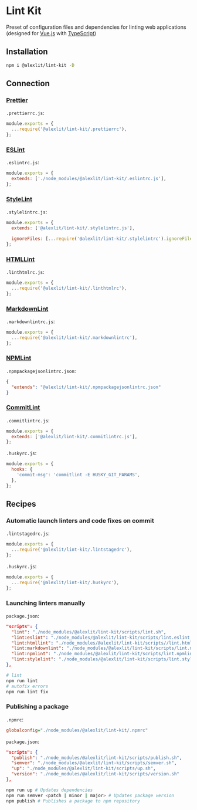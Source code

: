 # Lint Kit

Preset of configuration files and dependencies for linting web applications
(designed for [Vue.js](https://vuejs.org) with
[TypeScript](https://www.typescriptlang.org/))

## Installation

```sh
npm i @alexlit/lint-kit -D
```

## Connection

### [Prettier](https://github.com/alex-lit/config-prettier)

`.prettierrc.js`:

```js
module.exports = {
  ...require('@alexlit/lint-kit/.prettierrc'),
};
```

### [ESLint](https://github.com/alex-lit/config-eslint)

`.eslintrc.js`:

```js
module.exports = {
  extends: ['./node_modules/@alexlit/lint-kit/.eslintrc.js'],
};
```

### [StyleLint](https://github.com/alex-lit/config-stylelint)

`.stylelintrc.js`:

```js
module.exports = {
  extends: ['@alexlit/lint-kit/.stylelintrc.js'],

  ignoreFiles: [...require('@alexlit/lint-kit/.stylelintrc').ignoreFiles],
};
```

### [HTMLLint](https://github.com/alex-lit/config-htmllint)

`.linthtmlrc.js`:

```js
module.exports = {
  ...require('@alexlit/lint-kit/.linthtmlrc'),
};
```

### [MarkdownLint](https://github.com/alex-lit/config-markdownlint)

`.markdownlintrc.js`:

```js
module.exports = {
  ...require('@alexlit/lint-kit/.markdownlintrc'),
};
```

### [NPMLint](https://github.com/tclindner/npm-package-json-lint)

`.npmpackagejsonlintrc.json`:

```json
{
  "extends": "@alexlit/lint-kit/.npmpackagejsonlintrc.json"
}
```

### [CommitLint](https://github.com/alex-lit/config-commitlint)

`.commitlintrc.js`:

```js
module.exports = {
  extends: ['@alexlit/lint-kit/.commitlintrc.js'],
};
```

`.huskyrc.js`:

```js
module.exports = {
  hooks: {
    'commit-msg': 'commitlint -E HUSKY_GIT_PARAMS',
  },
};
```

## Recipes

### Automatic launch linters and code fixes on commit

`.lintstagedrc.js`:

```js
module.exports = {
  ...require('@alexlit/lint-kit/.lintstagedrc'),
};
```

`.huskyrc.js`:

```js
module.exports = {
  ...require('@alexlit/lint-kit/.huskyrc'),
};
```

### Launching linters manually

`package.json`:

```json
"scripts": {
  "lint": "./node_modules/@alexlit/lint-kit/scripts/lint.sh",
  "lint:eslint": "./node_modules/@alexlit/lint-kit/scripts/lint.eslint.sh",
  "lint:htmllint": "./node_modules/@alexlit/lint-kit/scripts//lint.htmllint.sh",
  "lint:markdownlint": "./node_modules/@alexlit/lint-kit/scripts/lint.markdownlint.sh",
  "lint:npmlint": "./node_modules/@alexlit/lint-kit/scripts/lint.npmlint.sh",
  "lint:stylelint": "./node_modules/@alexlit/lint-kit/scripts/lint.stylelint.sh",
},
```

```sh
# lint
npm run lint
# autofix errors
npm run lint fix
```

### Publishing a package

`.npmrc`:

```ini
globalconfig="./node_modules/@alexlit/lint-kit/.npmrc"
```

`package.json`:

```json
"scripts": {
  "publish": "./node_modules/@alexlit/lint-kit/scripts/publish.sh",
  "semver": "./node_modules/@alexlit/lint-kit/scripts/semver.sh",
  "up": "./node_modules/@alexlit/lint-kit/scripts/up.sh",
  "version": "./node_modules/@alexlit/lint-kit/scripts/version.sh"
},
```

```sh
npm run up # Updates dependencies
npm run semver <patch | minor | major> # Updates package version
npm publish # Publishes a package to npm repository
```
